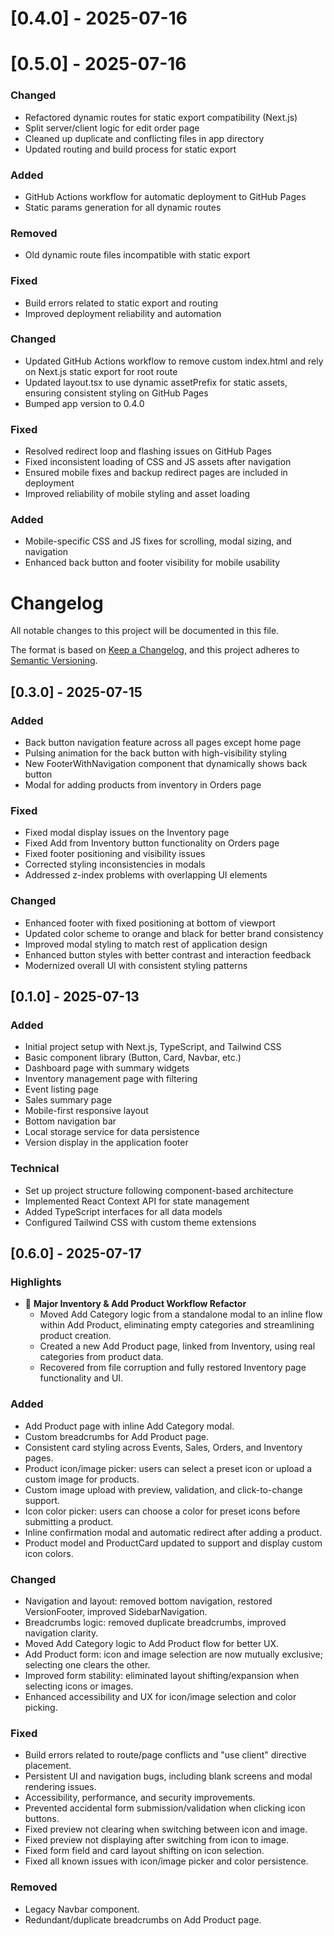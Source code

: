 # [0.4.0] - 2025-07-16
# [0.5.0] - 2025-07-16

### Changed
- Refactored dynamic routes for static export compatibility (Next.js)
- Split server/client logic for edit order page
- Cleaned up duplicate and conflicting files in app directory
- Updated routing and build process for static export

### Added
- GitHub Actions workflow for automatic deployment to GitHub Pages
- Static params generation for all dynamic routes

### Removed
- Old dynamic route files incompatible with static export

### Fixed
- Build errors related to static export and routing
- Improved deployment reliability and automation

### Changed
- Updated GitHub Actions workflow to remove custom index.html and rely on Next.js static export for root route
- Updated layout.tsx to use dynamic assetPrefix for static assets, ensuring consistent styling on GitHub Pages
- Bumped app version to 0.4.0

### Fixed
- Resolved redirect loop and flashing issues on GitHub Pages
- Fixed inconsistent loading of CSS and JS assets after navigation
- Ensured mobile fixes and backup redirect pages are included in deployment
- Improved reliability of mobile styling and asset loading

### Added
- Mobile-specific CSS and JS fixes for scrolling, modal sizing, and navigation
- Enhanced back button and footer visibility for mobile usability

# Changelog

All notable changes to this project will be documented in this file.

The format is based on [Keep a Changelog](https://keepachangelog.com/en/1.0.0/),
and this project adheres to [Semantic Versioning](https://semver.org/spec/v2.0.0.html).

## [0.3.0] - 2025-07-15

### Added
- Back button navigation feature across all pages except home page
- Pulsing animation for the back button with high-visibility styling
- New FooterWithNavigation component that dynamically shows back button
- Modal for adding products from inventory in Orders page

### Fixed
- Fixed modal display issues on the Inventory page
- Fixed Add from Inventory button functionality on Orders page
- Fixed footer positioning and visibility issues
- Corrected styling inconsistencies in modals
- Addressed z-index problems with overlapping UI elements

### Changed
- Enhanced footer with fixed positioning at bottom of viewport
- Updated color scheme to orange and black for better brand consistency
- Improved modal styling to match rest of application design
- Enhanced button styles with better contrast and interaction feedback
- Modernized overall UI with consistent styling patterns

## [0.1.0] - 2025-07-13

### Added

- Initial project setup with Next.js, TypeScript, and Tailwind CSS
- Basic component library (Button, Card, Navbar, etc.)
- Dashboard page with summary widgets
- Inventory management page with filtering
- Event listing page
- Sales summary page
- Mobile-first responsive layout
- Bottom navigation bar
- Local storage service for data persistence
- Version display in the application footer

### Technical

- Set up project structure following component-based architecture
- Implemented React Context API for state management
- Added TypeScript interfaces for all data models
- Configured Tailwind CSS with custom theme extensions

## [0.6.0] - 2025-07-17

### Highlights
- 🚀 **Major Inventory & Add Product Workflow Refactor**
  - Moved Add Category logic from a standalone modal to an inline flow within Add Product, eliminating empty categories and streamlining product creation.
  - Created a new Add Product page, linked from Inventory, using real categories from product data.
  - Recovered from file corruption and fully restored Inventory page functionality and UI.

### Added
- Add Product page with inline Add Category modal.
- Custom breadcrumbs for Add Product page.
- Consistent card styling across Events, Sales, Orders, and Inventory pages.
- Product icon/image picker: users can select a preset icon or upload a custom image for products.
- Custom image upload with preview, validation, and click-to-change support.
- Icon color picker: users can choose a color for preset icons before submitting a product.
- Inline confirmation modal and automatic redirect after adding a product.
- Product model and ProductCard updated to support and display custom icon colors.

### Changed
- Navigation and layout: removed bottom navigation, restored VersionFooter, improved SidebarNavigation.
- Breadcrumbs logic: removed duplicate breadcrumbs, improved navigation clarity.
- Moved Add Category logic to Add Product flow for better UX.
- Add Product form: icon and image selection are now mutually exclusive; selecting one clears the other.
- Improved form stability: eliminated layout shifting/expansion when selecting icons or images.
- Enhanced accessibility and UX for icon/image selection and color picking.

### Fixed
- Build errors related to route/page conflicts and "use client" directive placement.
- Persistent UI and navigation bugs, including blank screens and modal rendering issues.
- Accessibility, performance, and security improvements.
- Prevented accidental form submission/validation when clicking icon buttons.
- Fixed preview not clearing when switching between icon and image.
- Fixed preview not displaying after switching from icon to image.
- Fixed form field and card layout shifting on icon selection.
- Fixed all known issues with icon/image picker and color persistence.

### Removed
- Legacy Navbar component.
- Redundant/duplicate breadcrumbs on Add Product page.
